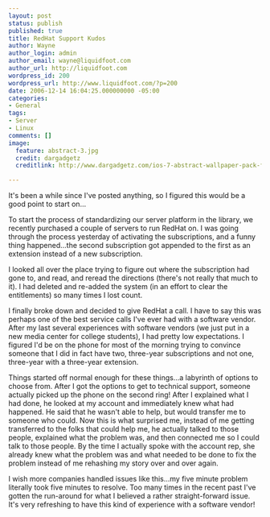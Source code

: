 ```yaml
---
layout: post
status: publish
published: true
title: RedHat Support Kudos
author: Wayne
author_login: admin
author_email: wayne@liquidfoot.com
author_url: http://liquidfoot.com
wordpress_id: 200
wordpress_url: http://www.liquidfoot.com/?p=200
date: 2006-12-14 16:04:25.000000000 -05:00
categories:
- General
tags:
- Server
- Linux
comments: []
image:
  feature: abstract-3.jpg
  credit: dargadgetz
  creditlink: http://www.dargadgetz.com/ios-7-abstract-wallpaper-pack-for-iphone-5-and-ipod-touch-retina/

---
```

It's been a while since I've posted anything, so I figured this would be a good point to start on...

To start the process of standardizing our server platform in the library, we recently purchased a couple of servers to run RedHat on. I was going through the process yesterday of activating the subscriptions, and a funny thing happened...the second subscription got appended to the first as an extension instead of a new subscription.

I looked all over the place trying to figure out where the subscription had gone to, and read, and reread the directions (there's not really that much to it). I had deleted and re-added the system (in an effort to clear the entitlements) so many times I lost count.

I finally broke down and decided to give RedHat a call. I have to say this was perhaps one of the best service calls I've ever had with a software vendor. After my last several experiences with software vendors (we just put in a new media center for college students), I had pretty low expectations. I figured I'd be on the phone for most of the morning trying to convince someone that I did in fact have two, three-year subscriptions and not one, three-year with a three-year extension.

Things started off normal enough for these things...a labyrinth of options to choose from. After I got the options to get to technical support, someone actually picked up the phone on the second ring! After I explained what I had done, he looked at my account and immediately knew what had happened. He said that he wasn't able to help, but would transfer me to someone who could. Now this is what surprised me, instead of me getting transferred to the folks that could help me, he actually talked to those people, explained what the problem was, and then connected me so I could talk to those people. By the time I actually spoke with the account rep, she already knew what the problem was and what needed to be done to fix the problem instead of me rehashing my story over and over again.

I wish more companies handled issues like this...my five minute problem literally took five minutes to resolve. Too many times in the recent past I've gotten the run-around for what I believed a rather straight-forward issue. It's very refreshing to have this kind of experience with a software vendor!
